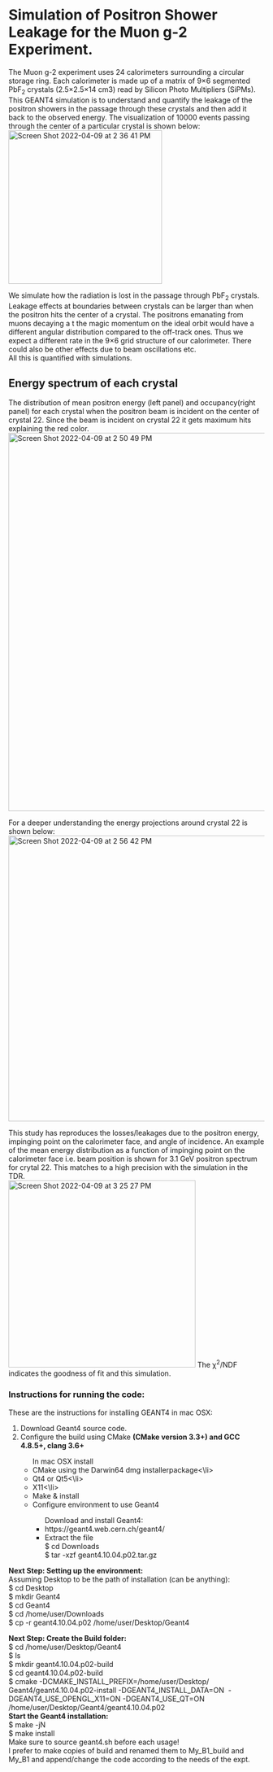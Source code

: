 # Simulation of Positron Shower Leakage for the Muon g-2 Experiment.
The Muon g-2 experiment uses 24 calorimeters surrounding a circular storage ring. Each calorimeter is made up of a matrix of 9×6 segmented PbF<sub>2</sub> crystals (2.5×2.5×14 cm3) read by Silicon Photo Multipliers (SiPMs).
This GEANT4 simulation is to understand and quantify the leakage of the positron showers in the passage through these crystals and then add it back
to the observed energy.  The visualization of 10000 events passing through the center of a particular crystal is shown below:</br>
<img width="302" alt="Screen Shot 2022-04-09 at 2 36 41 PM" src="https://user-images.githubusercontent.com/27436642/162587356-e166492e-5feb-4a8d-af92-0d0cb867b38b.png">

We simulate how the radiation is lost in the passage through PbF<sub>2</sub> crystals. Leakage effects at boundaries between crystals can be larger than when the positron hits the center of a crystal. The positrons emanating from muons decaying a
t the magic momentum on the ideal orbit would have a different angular distribution compared to the off-track ones. Thus we expect a different rate in the 9×6 grid structure of our calorimeter. There could also be other effects due to beam oscillations etc. </br>
All this is quantified with simulations. 
## Energy spectrum of each crystal
The distribution of mean positron energy (left panel) and occupancy(right panel) for each crystal when the positron beam is incident on the center of crystal 22. Since the beam is incident on crystal 22 it gets maximum hits explaining the red color.
<img width="744" alt="Screen Shot 2022-04-09 at 2 50 49 PM" src="https://user-images.githubusercontent.com/27436642/162587807-93a9b4bc-aad2-4242-a56e-275873bf5b33.png">

For a deeper understanding the energy projections around crystal 22 is shown below:
<img width="562" alt="Screen Shot 2022-04-09 at 2 56 42 PM" src="https://user-images.githubusercontent.com/27436642/162587978-7bf08ceb-d139-4ceb-b403-2b92ff7f8785.png">

This study has reproduces the losses/leakages due to the positron energy, impinging point on the calorimeter face, and angle of
incidence. An example of the mean energy distribution as a function of impinging point on the calorimeter face i.e. beam position 
is shown for 3.1 GeV positron spectrum for crytal 22. This matches to a high precision with the simulation in the TDR. </br>
<img width="368" alt="Screen Shot 2022-04-09 at 3 25 27 PM" src="https://user-images.githubusercontent.com/27436642/162588869-38f2ef63-73e6-4a0a-bd49-cb266de92620.png">
The &chi;<sup>2</sup>/NDF indicates the goodness of fit and this simulation. 
### Instructions for running the code:
These are the instructions for installing GEANT4 in mac OSX:
<ol> <li> Download Geant4 source code.</li>
  <li> Configure the build using CMake <b>(CMake version 3.3+) and GCC 4.8.5+, clang 3.6+ </b></li>
  <ul> In mac OSX install <li> CMake using the Darwin64 dmg installerpackage<\li> <li> Qt4 or Qt5<\li> <li> X11<\li> 
   <li> Make & install </li> 
   <li> Configure environment to use Geant4 </li>
    <ul> Download and install Geant4:
      <li> https://geant4.web.cern.ch/geant4/</li>
    <li> Extract the file </br>
 $ cd Downloads</br>
$ tar -xzf geant4.10.04.p02.tar.gz</br>
 </li></ul> </ol>
  
  **Next Step: Setting up the environment:**</br>
  Assuming Desktop to be the path of installation (can be anything):</br>
  $ cd Desktop</br>
   $ mkdir Geant4 </br>
   $ cd Geant4</br>
    $ cd /home/user/Downloads</br>
$ cp -r geant4.10.04.p02 /home/user/Desktop/Geant4</br>

 **Next Step: Create the Build folder:**</br>
 $ cd /home/user/Desktop/Geant4 </br>$ ls</br>
$ mkdir geant4.10.04.p02-build</br>
$ cd geant4.10.04.p02-build</br>
 $ cmake -DCMAKE_INSTALL_PREFIX=/home/user/Desktop/ Geant4/geant4.10.04.p02-install -DGEANT4_INSTALL_DATA=ON  -DGEANT4_USE_OPENGL_X11=ON -DGEANT4_USE_QT=ON /home/user/Desktop/Geant4/geant4.10.04.p02</br>
 **Start the Geant4 installation:**</br>
  $ make -jN</br>
$ make install</br>
Make sure to source geant4.sh before each usage!</br>
I prefer to make copies of build and renamed them to My_B1_build and My_B1 and append/change the code according to the needs of the expt. 

